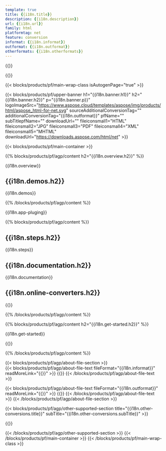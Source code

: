 ```yaml
---
template: true
title: {{i18n.title}}
description: {{i18n.description}}
url: {{i18n.url}}
family: html
platformtag: net
feature: conversion
informat: {{i18n.informat}}
outformat: {{i18n.outformat}}
otherformats: {{i18n.otherformats}}
---
```


{{<meta path="/{{lang}}/meta/conversion/default.md" section="{{env.howto}}">}}

{{<meta path="/{{lang}}/meta/conversion/default.md" section="faq">}}

{{< blocks/products/pf/main-wrap-class isAutogenPage="true" >}}

{{< blocks/products/pf/upper-banner h1="{{i18n.banner.h1}}" h2="{{i18n.banner.h2}}" p="{{i18n.banner.p}}" logoImageSrc="https://www.aspose.cloud/templates/aspose/img/products/html/aspose_html-for-net.svg" sourceAdditionalConversionTag="" additionalConversionTag="{{i18n.outformat}}" pfName="" subTitlepfName="" downloadUrl="" fileiconsmall1="HTML" fileiconsmall2="JPG" fileiconsmall3="PDF" fileiconsmall4="XML" fileiconsmall5="MHTML" downloadUrl="https://downloads.aspose.com/html/net" >}}

{{< blocks/products/pf/main-container >}}

{{% blocks/products/pf/agp/content h2="{{i18n.overview.h2}}" %}}

{{i18n.overview}}
<br>

<h2>{{i18n.demos.h2}}</h2>

{{i18n.demos}}

{{% /blocks/products/pf/agp/content %}}

{{i18n.app-pluging}} 

{{% blocks/products/pf/agp/content %}}

<h2>{{i18n.steps.h2}}</h2>

{{i18n.steps}}
<br>

<h2>{{i18n.documentation.h2}}</h2>

{{i18n.documentation}}
<br>

<h2>{{i18n.online-converters.h2}}</h2>

{{<import path="/{{lang}}/partials/_content.md" section="{{i18n.feature}}">}}

{{% /blocks/products/pf/agp/content %}}

{{% blocks/products/pf/agp/content h2="{{i18n.get-started.h2}}" %}}

{{i18n.get-started}}

{{<import path="/{{lang}}/partials/_install.md" section="{{i18n.platformtag}}">}}

{{% /blocks/products/pf/agp/content %}}
	
{{< blocks/products/pf/agp/about-file-section >}}     
{{< blocks/products/pf/agp/about-file-text fileFormat="{{i18n.informat}}" readMoreLink="{{<import path="/{{lang}}/partials/_urlfileformat.md" section="{{i18n.informat}}">}}" >}}
{{<import path="/{{lang}}/partials/_fileformats.md" section="{{i18n.informat}}">}}
{{< /blocks/products/pf/agp/about-file-text >}}
    
{{< blocks/products/pf/agp/about-file-text fileFormat="{{i18n.outformat}}" readMoreLink="{{<import path="/{{lang}}/partials/_urlfileformat.md" section="{{i18n.outformat}}">}}" >}}
{{<import path="/{{lang}}/partials/_fileformats.md" section="{{i18n.outformat}}">}}
{{< /blocks/products/pf/agp/about-file-text >}} 
{{< /blocks/products/pf/agp/about-file-section >}}	

{{< blocks/products/pf/agp/other-supported-section title="{{i18n.other-conversions.title}}" subTitle="{{i18n.other-conversions.subTitle}}" >}}

{{<import path="/{{lang}}/partials/_othersupported.md" section="{{i18n.informat}}">}}

{{< /blocks/products/pf/agp/other-supported-section >}}
{{< /blocks/products/pf/main-container >}}
{{< /blocks/products/pf/main-wrap-class >}}